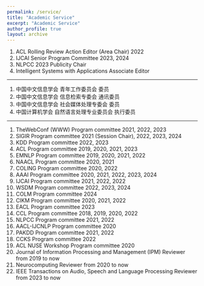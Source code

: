 ```yaml
---
permalink: /service/
title: "Academic Service"
excerpt: "Academic Service"
author_profile: true
layout: archive
---
```


1. ACL Rolling Review Action Editor (Area Chair) 2022
2. IJCAI Senior Program Committee 2023, 2024
3. NLPCC 2023 Publicity Chair
4. Intelligent Systems with Applications Associate Editor

---

1.	中国中文信息学会 青年工作委员会 委员
2.	中国中文信息学会 信息检索专委会 通讯委员
3.	中国中文信息学会 社会媒体处理专委会 委员
4.	中国计算机学会 自然语言处理专业委员会 执行委员


---

1. TheWebConf (WWW) Program committee 2021, 2022, 2023
4. SIGIR Program committee 2021 (Session Chair), 2022, 2023, 2024
5. KDD Program committee 2022, 2023
6. ACL Program committee 2019, 2020, 2021, 2023
7. EMNLP Program committee 2019, 2020, 2021, 2022
8. NAACL Program committee 2020, 2021
9. COLING Program committee 2020, 2022
10. AAAI Program committee 2020, 2021, 2022, 2023, 2024
11. IJCAI Program committee 2021, 2022, 2022
12. WSDM Program committee 2022, 2023, 2024
13. COLM Program committee 2024
14. CIKM Program committee 2020, 2021, 2022
15. EACL Program committee 2023
16. CCL Program committee 2018, 2019, 2020, 2022
17. NLPCC Program committee 2021, 2022
18. AACL-IJCNLP Program committee 2020 
19. PAKDD Program committee 2021, 2022
20. CCKS Program committee 2022
21. ACL NUSE Workshop Program committee 2020 
22. Journal of Information Processing and Management (IPM) Reviewer from 2019 to now
23. Neurocomputing Reviewer from 2020 to now
24. IEEE Transactions on Audio, Speech and Language Processing Reviewer from 2023 to now
